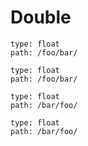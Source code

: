 # Double

``` control
type: float
path: /foo/bar/
```

``` control
type: float
path: /foo/bar/
```

``` control
type: float
path: /bar/foo/
```

``` control
type: float
path: /bar/foo/
```
